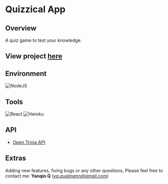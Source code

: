# Quizzical App

## Overview

A quiz game to test your knowledge. 

## View project [here](https://qinsquizzical.herokuapp.com/)

## Environment
![NodeJS](https://img.shields.io/badge/node.js-6DA55F?style=for-the-badge&logo=node.js&logoColor=white)

## Tools

![React](https://img.shields.io/badge/react-%2320232a.svg?style=for-the-badge&logo=react&logoColor=%2361DAFB)
![Heroku](https://img.shields.io/badge/heroku-%23430098.svg?style=for-the-badge&logo=heroku&logoColor=white)

## API

- [Open Trivia API](https://opentdb.com/)

## Extras
Adding new features, fixing bugs or any other questions, Please feel free to contact me: **Yanqin Q** (*yq.qualmann@gmail.com*)
